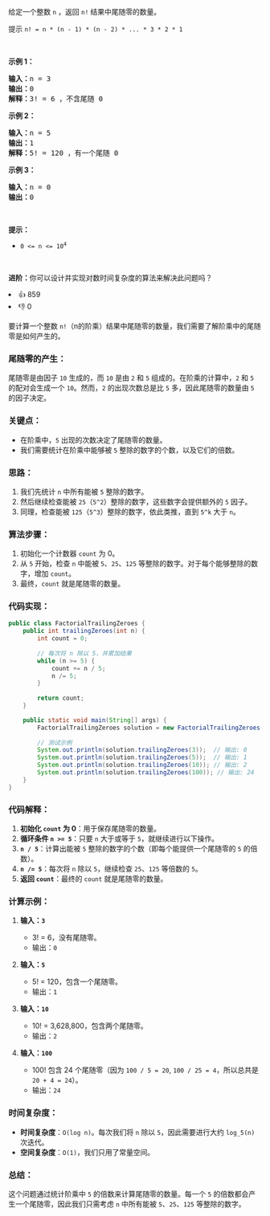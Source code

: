 <p>给定一个整数 <code>n</code> ，返回 <code>n!</code> 结果中尾随零的数量。</p>

<p>提示&nbsp;<code>n! = n * (n - 1) * (n - 2) * ... * 3 * 2 * 1</code></p>

<p>&nbsp;</p>

<p><strong>示例 1：</strong></p>

<pre>
<strong>输入：</strong>n = 3
<strong>输出：</strong>0
<strong>解释：</strong>3! = 6 ，不含尾随 0
</pre>

<p><strong>示例 2：</strong></p>

<pre>
<strong>输入：</strong>n = 5
<strong>输出：</strong>1
<strong>解释：</strong>5! = 120 ，有一个尾随 0
</pre>

<p><strong>示例 3：</strong></p>

<pre>
<strong>输入：</strong>n = 0
<strong>输出：</strong>0
</pre>

<p>&nbsp;</p>

<p><strong>提示：</strong></p>

<ul> 
 <li><code>0 &lt;= n &lt;= 10<sup>4</sup></code></li> 
</ul>

<p>&nbsp;</p>

<p><b>进阶：</b>你可以设计并实现对数时间复杂度的算法来解决此问题吗？</p>

<div><li>👍 859</li><li>👎 0</li></div>


要计算一个整数 `n!`（n的阶乘）结果中尾随零的数量，我们需要了解阶乘中的尾随零是如何产生的。

### 尾随零的产生：
尾随零是由因子 `10` 生成的，而 `10` 是由 `2` 和 `5` 组成的。在阶乘的计算中，`2` 和 `5` 的配对会生成一个 `10`。然而，`2` 的出现次数总是比 `5` 多，因此尾随零的数量由 `5` 的因子决定。

### 关键点：
- 在阶乘中，`5` 出现的次数决定了尾随零的数量。
- 我们需要统计在阶乘中能够被 `5` 整除的数字的个数，以及它们的倍数。

### 思路：
1. 我们先统计 `n` 中所有能被 `5` 整除的数字。
2. 然后继续检查能被 `25`（`5^2`）整除的数字，这些数字会提供额外的 `5` 因子。
3. 同理，检查能被 `125`（`5^3`）整除的数字，依此类推，直到 `5^k` 大于 `n`。

### 算法步骤：
1. 初始化一个计数器 `count` 为 0。
2. 从 `5` 开始，检查 `n` 中能被 `5`、`25`、`125` 等整除的数字。对于每个能够整除的数字，增加 `count`。
3. 最终，`count` 就是尾随零的数量。

### 代码实现：

```java
public class FactorialTrailingZeroes {
    public int trailingZeroes(int n) {
        int count = 0;
        
        // 每次将 n 除以 5，并累加结果
        while (n >= 5) {
            count += n / 5;
            n /= 5;
        }
        
        return count;
    }

    public static void main(String[] args) {
        FactorialTrailingZeroes solution = new FactorialTrailingZeroes();
        
        // 测试示例
        System.out.println(solution.trailingZeroes(3));  // 输出: 0
        System.out.println(solution.trailingZeroes(5));  // 输出: 1
        System.out.println(solution.trailingZeroes(10)); // 输出: 2
        System.out.println(solution.trailingZeroes(100)); // 输出: 24
    }
}
```

### 代码解释：
1. **初始化 `count` 为 0**：用于保存尾随零的数量。
2. **循环条件 `n >= 5`**：只要 `n` 大于或等于 `5`，就继续进行以下操作。
3. **`n / 5`**：计算出能被 `5` 整除的数字的个数（即每个能提供一个尾随零的 `5` 的倍数）。
4. **`n /= 5`**：每次将 `n` 除以 `5`，继续检查 `25`、`125` 等倍数的 `5`。
5. **返回 `count`**：最终的 `count` 就是尾随零的数量。

### 计算示例：
1. **输入：`3`**
    - 3! = 6，没有尾随零。
    - 输出：`0`

2. **输入：`5`**
    - 5! = 120，包含一个尾随零。
    - 输出：`1`

3. **输入：`10`**
    - 10! = 3,628,800，包含两个尾随零。
    - 输出：`2`

4. **输入：`100`**
    - 100! 包含 24 个尾随零（因为 `100 / 5 = 20`, `100 / 25 = 4`，所以总共是 `20 + 4 = 24`）。
    - 输出：`24`

### 时间复杂度：
- **时间复杂度**：`O(log n)`。每次我们将 `n` 除以 `5`，因此需要进行大约 `log_5(n)` 次迭代。
- **空间复杂度**：`O(1)`，我们只用了常量空间。

### 总结：
这个问题通过统计阶乘中 `5` 的倍数来计算尾随零的数量。每一个 `5` 的倍数都会产生一个尾随零，因此我们只需考虑 `n` 中所有能被 `5`、`25`、`125` 等整除的数字。